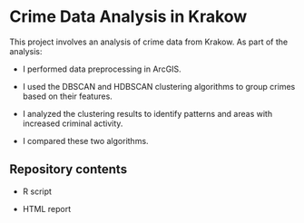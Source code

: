 # Crime Data Analysis in Krakow

This project involves an analysis of crime data from Krakow. As part of the analysis:

- I performed data preprocessing in ArcGIS.

- I used the DBSCAN and HDBSCAN clustering algorithms to group crimes based on their features.

- I analyzed the clustering results to identify patterns and areas with increased criminal activity.

- I compared these two algorithms.

## Repository contents

- R script
  
- HTML report
